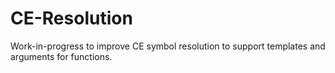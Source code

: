 # CE-Resolution

Work-in-progress to improve CE symbol resolution to support templates and arguments for functions.

